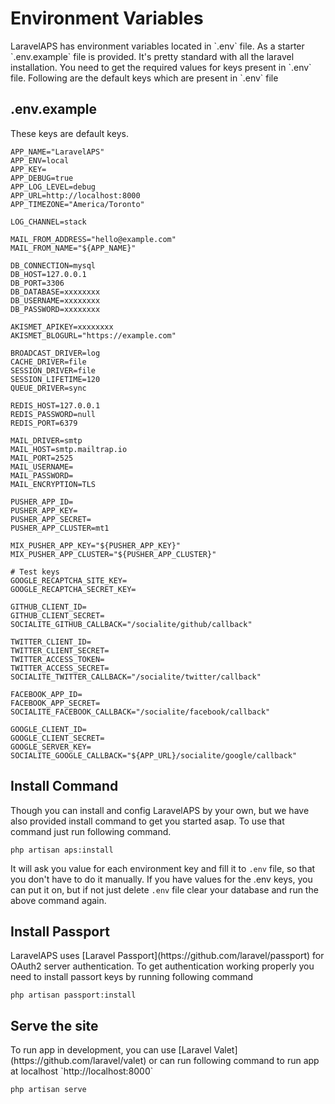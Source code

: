<h1 class="fsz-xl tt-u ls-16">Environment Variables</h1>
LaravelAPS has environment variables located in `.env` file. As a starter `.env.example` file is provided. It's pretty standard with all the laravel installation. You need to get the required values for keys present in `.env` file. Following are the default keys which are present in `.env` file

<h2 class="fsz-lg tt-u ls-16 c-gray mt-6 bdB">.env.example</h2>
These keys are default keys. 

    APP_NAME="LaravelAPS"
    APP_ENV=local
    APP_KEY=
    APP_DEBUG=true
    APP_LOG_LEVEL=debug
    APP_URL=http://localhost:8000
    APP_TIMEZONE="America/Toronto"
    
    LOG_CHANNEL=stack
    
    MAIL_FROM_ADDRESS="hello@example.com"
    MAIL_FROM_NAME="${APP_NAME}"
    
    DB_CONNECTION=mysql
    DB_HOST=127.0.0.1
    DB_PORT=3306
    DB_DATABASE=xxxxxxxx
    DB_USERNAME=xxxxxxxx
    DB_PASSWORD=xxxxxxxx
    
    AKISMET_APIKEY=xxxxxxxx
    AKISMET_BLOGURL="https://example.com"
    
    BROADCAST_DRIVER=log
    CACHE_DRIVER=file
    SESSION_DRIVER=file
    SESSION_LIFETIME=120
    QUEUE_DRIVER=sync
    
    REDIS_HOST=127.0.0.1
    REDIS_PASSWORD=null
    REDIS_PORT=6379
    
    MAIL_DRIVER=smtp
    MAIL_HOST=smtp.mailtrap.io
    MAIL_PORT=2525
    MAIL_USERNAME=
    MAIL_PASSWORD=
    MAIL_ENCRYPTION=TLS
    
    PUSHER_APP_ID=
    PUSHER_APP_KEY=
    PUSHER_APP_SECRET=
    PUSHER_APP_CLUSTER=mt1
    
    MIX_PUSHER_APP_KEY="${PUSHER_APP_KEY}"
    MIX_PUSHER_APP_CLUSTER="${PUSHER_APP_CLUSTER}"
    
    # Test keys
    GOOGLE_RECAPTCHA_SITE_KEY=
    GOOGLE_RECAPTCHA_SECRET_KEY=
    
    GITHUB_CLIENT_ID=
    GITHUB_CLIENT_SECRET=
    SOCIALITE_GITHUB_CALLBACK="/socialite/github/callback"
    
    TWITTER_CLIENT_ID=
    TWITTER_CLIENT_SECRET=
    TWITTER_ACCESS_TOKEN=
    TWITTER_ACCESS_SECRET=
    SOCIALITE_TWITTER_CALLBACK="/socialite/twitter/callback"
    
    FACEBOOK_APP_ID=
    FACEBOOK_APP_SECRET=
    SOCIALITE_FACEBOOK_CALLBACK="/socialite/facebook/callback"
    
    GOOGLE_CLIENT_ID=
    GOOGLE_CLIENT_SECRET=
    GOOGLE_SERVER_KEY=
    SOCIALITE_GOOGLE_CALLBACK="${APP_URL}/socialite/google/callback"

<h2 class="fsz-lg tt-u ls-16 c-gray mt-6 bdB">Install Command</h2> 
Though you can install and config LaravelAPS by your own, but we have also provided install command to get you started asap. To use that command just run following command.

    php artisan aps:install
    
It will ask you value for each environment key and fill it to `.env` file, so that you don't have to do it manually. If you have values for the .env keys, you can put it on, but if not just delete `.env` file clear your database and run the above command again.

<h2 class="fsz-lg tt-u ls-16 c-gray mt-6 bdB">Install Passport</h2>
LaravelAPS uses [Laravel Passport](https://github.com/laravel/passport) for OAuth2 server authentication. To get authentication working properly you need to install passort keys by running following command

    php artisan passport:install
    
<h2 class="fsz-lg tt-u ls-16 c-gray mt-6 bdB">Serve the site</h2>
To run app in development, you can use [Laravel Valet](https://github.com/laravel/valet) or can run following command to run app at localhost `http://localhost:8000`

    php artisan serve
    
    

        